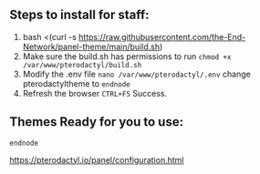 
## Steps to install for staff:
1. bash <(curl -s https://raw.githubusercontent.com/the-End-Network/panel-theme/main/build.sh)
2. Make sure the build.sh has permissions to run `chmod +x /var/www/pterodactyl/build.sh`
3. Modify the .env file `nano /var/www/pterodactyl/.env` change pterodactyltheme to `endnode`
4. Refresh the browser `CTRL+F5` Success.

## Themes Ready for you to use:
`endnode`

https://pterodactyl.io/panel/configuration.html
